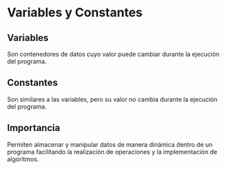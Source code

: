 # Variables y Constantes
## Variables
Son contenedores de datos cuyo valor puede cambiar durante la ejecución del programa.
## Constantes
Son similares a las variables, pero su valor no cambia durante la ejecución del programa.
## Importancia
Permiten almacenar y manipular datos de manera dinámica dentro de un programa facilitando la realización de operaciones y la implementación de algoritmos.